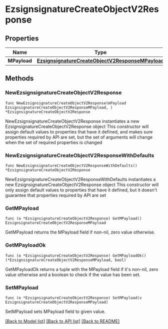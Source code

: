 # EzsignsignatureCreateObjectV2Response

## Properties

Name | Type | Description | Notes
------------ | ------------- | ------------- | -------------
**MPayload** | [**EzsignsignatureCreateObjectV2ResponseMPayload**](EzsignsignatureCreateObjectV2ResponseMPayload.md) |  | 

## Methods

### NewEzsignsignatureCreateObjectV2Response

`func NewEzsignsignatureCreateObjectV2Response(mPayload EzsignsignatureCreateObjectV2ResponseMPayload, ) *EzsignsignatureCreateObjectV2Response`

NewEzsignsignatureCreateObjectV2Response instantiates a new EzsignsignatureCreateObjectV2Response object
This constructor will assign default values to properties that have it defined,
and makes sure properties required by API are set, but the set of arguments
will change when the set of required properties is changed

### NewEzsignsignatureCreateObjectV2ResponseWithDefaults

`func NewEzsignsignatureCreateObjectV2ResponseWithDefaults() *EzsignsignatureCreateObjectV2Response`

NewEzsignsignatureCreateObjectV2ResponseWithDefaults instantiates a new EzsignsignatureCreateObjectV2Response object
This constructor will only assign default values to properties that have it defined,
but it doesn't guarantee that properties required by API are set

### GetMPayload

`func (o *EzsignsignatureCreateObjectV2Response) GetMPayload() EzsignsignatureCreateObjectV2ResponseMPayload`

GetMPayload returns the MPayload field if non-nil, zero value otherwise.

### GetMPayloadOk

`func (o *EzsignsignatureCreateObjectV2Response) GetMPayloadOk() (*EzsignsignatureCreateObjectV2ResponseMPayload, bool)`

GetMPayloadOk returns a tuple with the MPayload field if it's non-nil, zero value otherwise
and a boolean to check if the value has been set.

### SetMPayload

`func (o *EzsignsignatureCreateObjectV2Response) SetMPayload(v EzsignsignatureCreateObjectV2ResponseMPayload)`

SetMPayload sets MPayload field to given value.



[[Back to Model list]](../README.md#documentation-for-models) [[Back to API list]](../README.md#documentation-for-api-endpoints) [[Back to README]](../README.md)


